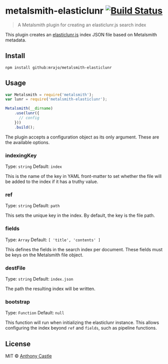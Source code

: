 # metalsmith-elasticlunr [![Build Status](https://travis-ci.org/mrajo/metalsmith-elasticlunr.svg)](https://travis-ci.org/mrajo/metalsmith-elasticlunr)

> A Metalsmith plugin for creating an elasticlunr.js search index

This plugin creates an [elasticlunr.js](http://elasticlunr.com) index JSON file
based on Metalsmith metadata.

## Install

```
npm install github:mrajo/metalsmith-elasticlunr
```

## Usage

```javascript
var Metalsmith = require('metalsmith');
var lunr = require('metalsmith-elasticlunr');

Metalsmith(__dirname)
    .use(lunr({
      // config
    }))
    .build();
```

The plugin accepts a configuration object as its only argument. These are the
available options.

### indexingKey
Type: `string`
Default: `index`

This is the name of the key in YAML front-matter to set whether the file will be
added to the index if it has a truthy value.

### ref
Type: `string`
Default: `path`

This sets the unique key in the index. By default, the key is the file path.

### fields
Type: `Array`
Default: `[ 'title', 'contents' ]`

This defines the fields in the search index per document. These fields must be
keys on the Metalsmith file object.

### destFile
Type: `string`
Default: `index.json`

The path the resulting index will be written.

### bootstrap
Type: `Function`
Default: `null`

This function will run when initializing the elasticlunr instance. This allows
configuring the index beyond `ref` and `fields`, such as pipeline functions.

## License

MIT © [Anthony Castle](http://github.com/mrajo)
